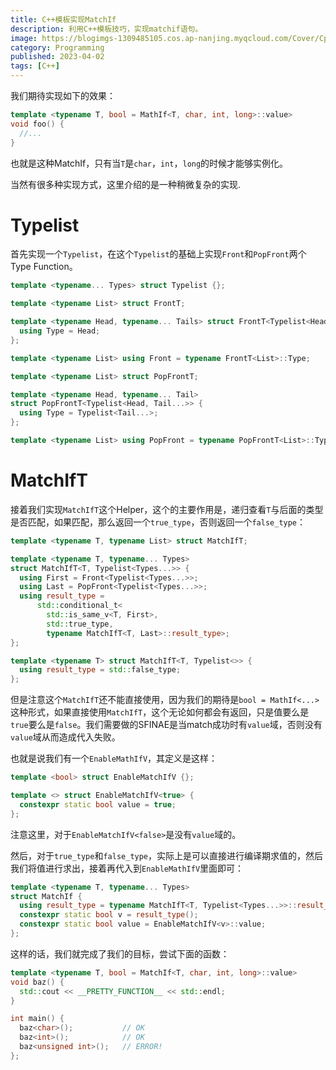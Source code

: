 ```yaml
---
title: C++模板实现MatchIf
description: 利用C++模板技巧，实现matchif语句。
image: https://blogimgs-1309485105.cos.ap-nanjing.myqcloud.com/Cover/Cpp/4.jpg
category: Programming
published: 2023-04-02
tags: [C++]
---
```


我们期待实现如下的效果：

```cpp
template <typename T, bool = MathIf<T, char, int, long>::value>
void foo() {
  //...
}
```

也就是这种MatchIf，只有当`T`是`char`，`int`，`long`的时候才能够实例化。

当然有很多种实现方式，这里介绍的是一种稍微复杂的实现.

# Typelist

首先实现一个`Typelist`，在这个`Typelist`的基础上实现`Front`和`PopFront`两个Type Function。

```cpp
template <typename... Types> struct Typelist {};

template <typename List> struct FrontT;

template <typename Head, typename... Tails> struct FrontT<Typelist<Head, Tails...>> {
  using Type = Head;
};

template <typename List> using Front = typename FrontT<List>::Type;

template <typename List> struct PopFrontT;

template <typename Head, typename... Tail>
struct PopFrontT<Typelist<Head, Tail...>> {
  using Type = Typelist<Tail...>;
};

template <typename List> using PopFront = typename PopFrontT<List>::Type;
```

# MatchIfT

接着我们实现`MatchIfT`这个Helper，这个的主要作用是，递归查看`T`与后面的类型是否匹配，如果匹配，那么返回一个`true_type`，否则返回一个`false_type`：

```cpp
template <typename T, typename List> struct MatchIfT;

template <typename T, typename... Types>
struct MatchIfT<T, Typelist<Types...>> {
  using First = Front<Typelist<Types...>>;
  using Last = PopFront<Typelist<Types...>>;
  using result_type =
      std::conditional_t<
        std::is_same_v<T, First>,
        std::true_type,
        typename MatchIfT<T, Last>::result_type>;
};

template <typename T> struct MatchIfT<T, Typelist<>> {
  using result_type = std::false_type;
};
```

但是注意这个`MatchIfT`还不能直接使用，因为我们的期待是`bool = MathIf<...>`这种形式，如果直接使用`MatchIfT`，这个无论如何都会有返回，只是值要么是`true`要么是`false`。我们需要做的SFINAE是当match成功时有`value`域，否则没有`value`域从而造成代入失败。

也就是说我们有一个`EnableMathIfV`，其定义是这样：

```cpp
template <bool> struct EnableMatchIfV {};

template <> struct EnableMatchIfV<true> {
  constexpr static bool value = true;
};
```

注意这里，对于`EnableMatchIfV<false>`是没有`value`域的。

然后，对于`true_type`和`false_type`，实际上是可以直接进行编译期求值的，然后我们将值进行求出，接着再代入到`EnableMathIfV`里面即可：

```cpp
template <typename T, typename... Types>
struct MatchIf {
  using result_type = typename MatchIfT<T, Typelist<Types...>>::result_type;
  constexpr static bool v = result_type();
  constexpr static bool value = EnableMatchIfV<v>::value;
};
```

这样的话，我们就完成了我们的目标，尝试下面的函数：

```cpp
template <typename T, bool = MatchIf<T, char, int, long>::value>
void baz() {
  std::cout << __PRETTY_FUNCTION__ << std::endl;
}

int main() {
  baz<char>();           // OK
  baz<int>();            // OK
  baz<unsigned int>();   // ERROR!
};
```
